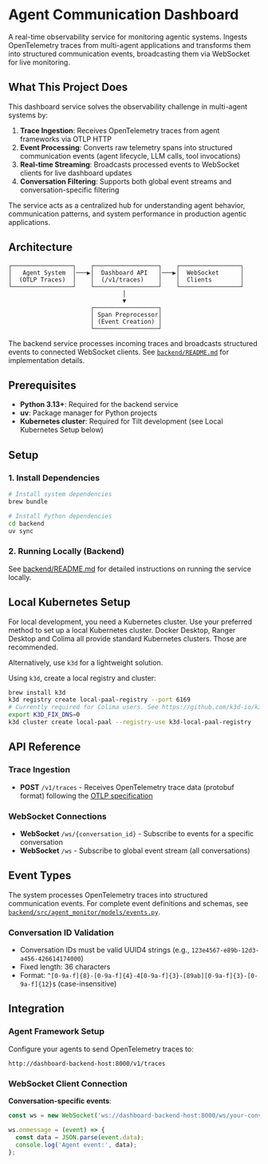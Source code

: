 # Agent Communication Dashboard

A real-time observability service for monitoring agentic systems. Ingests OpenTelemetry traces from multi-agent applications and transforms them into structured communication events, broadcasting them via WebSocket for live monitoring.

## What This Project Does

This dashboard service solves the observability challenge in multi-agent systems by:

1. **Trace Ingestion**: Receives OpenTelemetry traces from agent frameworks via OTLP HTTP
2. **Event Processing**: Converts raw telemetry spans into structured communication events (agent lifecycle, LLM calls, tool invocations)  
3. **Real-time Streaming**: Broadcasts processed events to WebSocket clients for live dashboard updates
4. **Conversation Filtering**: Supports both global event streams and conversation-specific filtering

The service acts as a centralized hub for understanding agent behavior, communication patterns, and system performance in production agentic applications.

## Architecture

```
┌─────────────────┐    ┌──────────────────┐    ┌─────────────────┐
│   Agent System  │───▶│  Dashboard API   │───▶│  WebSocket      │
│  (OTLP Traces)  │    │  (/v1/traces)    │    │  Clients        │
└─────────────────┘    └──────────────────┘    └─────────────────┘
                                │
                                ▼
                       ┌──────────────────┐
                       │ Span Preprocessor│
                       │ (Event Creation) │
                       └──────────────────┘
```

The backend service processes incoming traces and broadcasts structured events to connected WebSocket clients. See [`backend/README.md`](backend/README.md) for implementation details.

## Prerequisites

- **Python 3.13+**: Required for the backend service
- **uv**: Package manager for Python projects
- **Kubernetes cluster**: Required for Tilt development (see Local Kubernetes Setup below)

## Setup

### 1. Install Dependencies

```bash
# Install system dependencies
brew bundle

# Install Python dependencies
cd backend
uv sync
```

### 2. Running Locally (Backend)

See [backend/README.md](backend/README.md) for detailed instructions on running the service locally.

## Local Kubernetes Setup

For local development, you need a Kubernetes cluster.
Use your preferred method to set up a local Kubernetes cluster. Docker Desktop, Ranger Desktop and Colima all provide standard Kubernetes clusters. Those are recommended.

Alternatively, use `k3d` for a lightweight solution.

Using `k3d`, create a local registry and cluster:
```bash
brew install k3d
k3d registry create local-paal-registry --port 6169
# Currently required for Colima users. See https://github.com/k3d-io/k3d/pull/1584
export K3D_FIX_DNS=0
k3d cluster create local-paal --registry-use k3d-local-paal-registry
```

## API Reference

### Trace Ingestion

- **POST** `/v1/traces` - Receives OpenTelemetry trace data (protobuf format) following the [OTLP specification](https://opentelemetry.io/docs/specs/otlp/#otlphttp-request)

### WebSocket Connections

- **WebSocket** `/ws/{conversation_id}` - Subscribe to events for a specific conversation
- **WebSocket** `/ws` - Subscribe to global event stream (all conversations)

## Event Types

The system processes OpenTelemetry traces into structured communication events. For complete event definitions and schemas, see [`backend/src/agent_monitor/models/events.py`](backend/src/agent_monitor/models/events.py).

### Conversation ID Validation
- Conversation IDs must be valid UUID4 strings (e.g., `123e4567-e89b-12d3-a456-426614174000`)
- Fixed length: 36 characters
- Format: `^[0-9a-f]{8}-[0-9a-f]{4}-4[0-9a-f]{3}-[89ab][0-9a-f]{3}-[0-9a-f]{12}$` (case-insensitive)

## Integration

### Agent Framework Setup

Configure your agents to send OpenTelemetry traces to:
```
http://dashboard-backend-host:8000/v1/traces
```

### WebSocket Client Connection

**Conversation-specific events**:
```javascript
const ws = new WebSocket('ws://dashboard-backend-host:8000/ws/your-conversation-id');

ws.onmessage = (event) => {
  const data = JSON.parse(event.data);
  console.log('Agent event:', data);
};
```